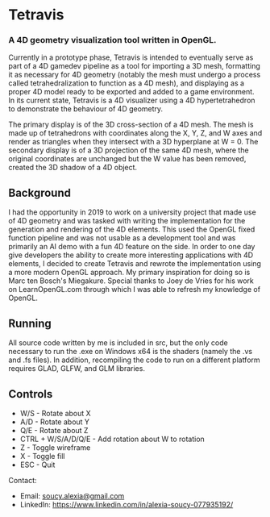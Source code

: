 # Tetravis
### A 4D geometry visualization tool written in OpenGL.

Currently in a prototype phase, Tetravis is intended to eventually serve as part of a 4D gamedev pipeline as a tool for importing a 3D mesh, formatting it as necessary for 4D geometry (notably the mesh must undergo a process called tetrahedralization to function as a 4D mesh), and displaying as a proper 4D model ready to be exported and added to a game environment. In its current state, Tetravis is a 4D visualizer using a 4D hypertetrahedron to demonstrate the behaviour of 4D geometry.

The primary display is of the 3D cross-section of a 4D mesh. The mesh is made up of tetrahedrons with coordinates along the X, Y, Z, and W axes and render as triangles when they intersect with a 3D hyperplane at W = 0. The secondary display is of a 3D projection of the same 4D mesh, where the original coordinates are unchanged but the W value has been removed, created the 3D shadow of a 4D object.

## Background
I had the opportunity in 2019 to work on a university project that made use of 4D geometry and was tasked with writing the implementation for the generation and rendering of the 4D elements. This used the OpenGL fixed function pipeline and was not usable as a development tool and was primarily an AI demo with a fun 4D feature on the side. In order to one day give developers the ability to create more interesting applications with 4D elements, I decided to create Tetravis and rewrote the implementation using a more modern OpenGL approach. My primary inspiration for doing so is Marc ten Bosch's Miegakure. Special thanks to Joey de Vries for his work on LearnOpenGL.com through which I was able to refresh my knowledge of OpenGL.

## Running
All source code written by me is included in src, but the only code necessary to run the .exe on Windows x64 is the shaders (namely the .vs and .fs files). In addition, recompiling the code to run on a different platform requires GLAD, GLFW, and GLM libraries.

## Controls
* W/S - Rotate about X
* A/D - Rotate about Y
* Q/E - Rotate about Z
* CTRL + W/S/A/D/Q/E - Add rotation about W to rotation
* Z - Toggle wireframe
* X - Toggle fill
* ESC - Quit

Contact:
* Email: soucy.alexia@gmail.com
* LinkedIn: https://www.linkedin.com/in/alexia-soucy-077935192/